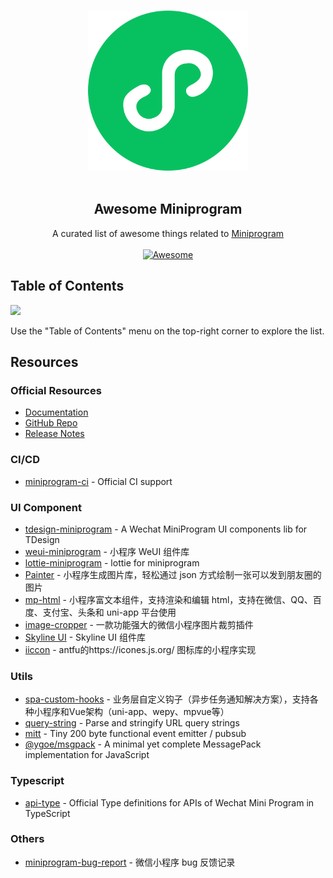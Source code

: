 <p align="center">
  <br>
  <img width="256" src="./assets/logo.svg" alt="logo of awesome-miniprogram repository">
  <br>
  <br>
</p>

<h2 align='center'>Awesome Miniprogram</h2>

<p align='center'>
A curated list of awesome things related to <a href='https://github.com/vitejs/vite'>Miniprogram</a>
<br><br>

<a href='https://github.com/sindresorhus/awesome'>
<img src='https://cdn.rawgit.com/sindresorhus/awesome/d7305f38d29fed78fa85652e3a63e154dd8e8829/media/badge.svg' alt='Awesome'>
</a>
</p>

## Table of Contents

<img src="https://user-images.githubusercontent.com/11247099/112722104-819b8a80-8f42-11eb-82f5-dfc2dd5d8a77.png" height="32" />

Use the "Table of Contents" menu on the top-right corner to explore the list.

## Resources

### Official Resources
- [Documentation](https://developers.weixin.qq.com/miniprogram/dev/framework/)
- [GitHub Repo](https://github.com/wechat-miniprogram)
- [Release Notes](https://developers.weixin.qq.com/miniprogram/dev/framework/release/)

### CI/CD
- [miniprogram-ci](https://www.npmjs.com/package/miniprogram-ci) - Official CI support

### UI Component
- [tdesign-miniprogram](https://github.com/Tencent/tdesign-miniprogram) - A Wechat MiniProgram UI components lib for TDesign
- [weui-miniprogram](https://github.com/wechat-miniprogram/weui-miniprogram) - 小程序 WeUI 组件库
- [lottie-miniprogram](https://github.com/wechat-miniprogram/lottie-miniprogram) - lottie for miniprogram
- [Painter](https://github.com/Kujiale-Mobile/Painter) - 小程序生成图片库，轻松通过 json 方式绘制一张可以发到朋友圈的图片
- [mp-html](https://github.com/jin-yufeng/mp-html) - 小程序富文本组件，支持渲染和编辑 html，支持在微信、QQ、百度、支付宝、头条和 uni-app 平台使用
- [image-cropper](https://github.com/1977474741/image-cropper) - 一款功能强大的微信小程序图片裁剪插件
- [Skyline UI](https://github.com/wuhanjieyue/sky-ui) - Skyline UI 组件库
- [iiccon](https://github.com/wanglihuaya/iiccon) - antfu的https://icones.js.org/ 图标库的小程序实现

### Utils
- [spa-custom-hooks](https://github.com/1977474741/spa-custom-hooks) - 业务层自定义钩子（异步任务通知解决方案），支持各种小程序和Vue架构（uni-app、wepy、mpvue等）
- [query-string](https://github.com/sindresorhus/query-string) - Parse and stringify URL query strings
- [mitt](https://github.com/developit/mitt) - Tiny 200 byte functional event emitter / pubsub
- [@ygoe/msgpack](https://github.com/ygoe/msgpack.js) - A minimal yet complete MessagePack implementation for JavaScript

### Typescript
- [api-type](https://github.com/wechat-miniprogram/api-typings) - Official Type definitions for APIs of Wechat Mini Program in TypeScript

### Others
 - [miniprogram-bug-report](https://github.com/xiaweiss/miniprogram-bug-report) - 微信小程序 bug 反馈记录


